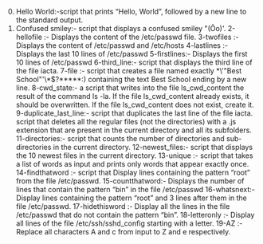 0. Hello World:-script that prints “Hello, World”, followed by a new line to the standard output.
1. Confused smiley:- script that displays a confused smiley "(Ôo)'.
2-hellofile :- Displays the content of the /etc/passwd file.
3-twofiles :- Displays the content of /etc/passwd and /etc/hosts
4-lastlines :- Displays the last 10 lines of /etc/passwd
5-firstlines:- Displays the first 10 lines of /etc/passwd
6-third_line:- script that displays the third line of the file iacta.
7-file :- script that creates a file named exactly \*\\'"Best School"\'\\*$\?\*\*\*\*\*:) containing the text Best School ending by a new line.
8-cwd_state:- a script that writes into the file ls_cwd_content the result of the command ls -la. If the file ls_cwd_content already exists, it should be overwritten. If the file ls_cwd_content does not exist, create it.
9-duplicate_last_line:- script that duplicates the last line of the file iacta.
script that deletes all the regular files (not the directories) with a .js extension that are present in the current directory and all its subfolders.
11-directories:- script that counts the number of directories and sub-directories in the current directory.
12-newest_files:- script that displays the 10 newest files in the current directory.
13-unique :- script that takes a list of words as input and prints only words that appear exactly once.
14-findthatword :- script that Display lines containing the pattern “root” from the file /etc/passwd.
15-countthatword:- Displays the number of lines that contain the pattern “bin” in the file /etc/passwd
16-whatsnext:- Display lines containing the pattern “root” and 3 lines after them in the file /etc/passwd.
17-hidethisword :- Display all the lines in the file /etc/passwd that do not contain the pattern “bin”.
18-letteronly :- Display all lines of the file /etc/ssh/sshd_config starting with a letter.
19-AZ :- Replace all characters A and c from input to Z and e respectively.

